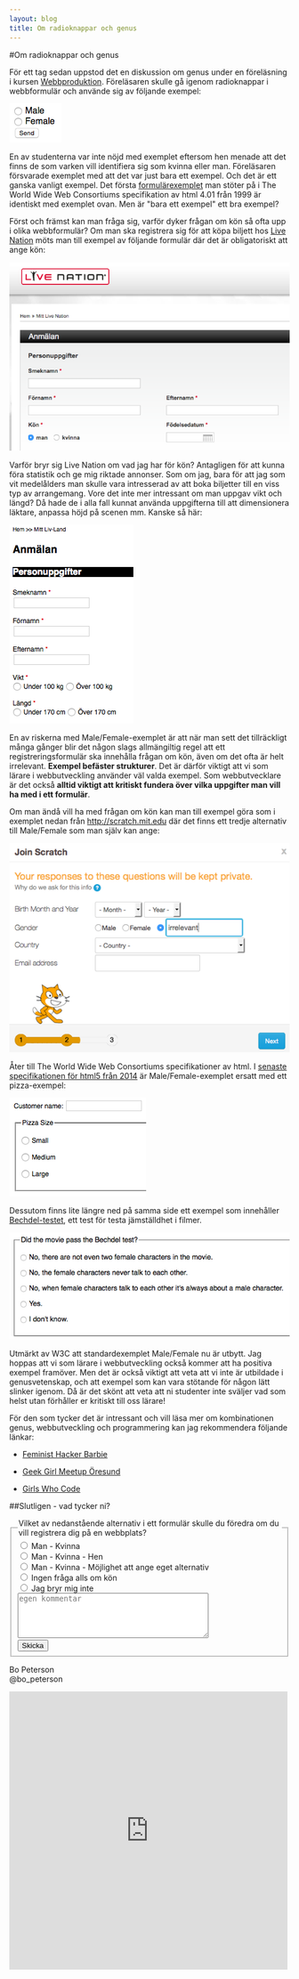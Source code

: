 ```yaml
---
layout: blog
title: Om radioknappar och genus
---
```


#Om radioknappar och genus

För ett tag sedan uppstod det en diskussion om genus under en föreläsning i kursen [Webbproduktion](http://edu.mah.se/sv/Course/ME135A#Syllabus). Föreläsaren skulle gå igenom radioknappar i webbformulär och använde sig av följande exempel:

![](/assets/img/radiogenusmalefemale.png)

En av studenterna var inte nöjd med exemplet eftersom hen menade att det finns de som varken vill identifiera sig som kvinna eller man. Föreläsaren försvarade exemplet med att det var just bara ett exempel. Och det är ett ganska vanligt exempel. Det första [formulärexemplet](http://www.w3.org/TR/html401/interact/forms.html#h-17.1) man stöter på i The World Wide Web Consortiums specifikation av html 4.01 från 1999 är identiskt med exemplet ovan. Men är "bara ett exempel" ett bra exempel?

Först och främst kan man fråga sig, varför dyker frågan om kön så ofta upp i olika webbformulär? Om man ska registrera sig för att köpa biljett hos [Live Nation](http://www.livenation.se) möts man till exempel av följande formulär där det är obligatoriskt att ange kön: 

![](/assets/img/radiogenuslivenation.png)

Varför bryr sig Live Nation om vad jag har för kön? Antagligen för att kunna föra statistik och ge mig riktade annonser. Som om jag, bara för att jag som vit medelålders man skulle vara intresserad av att boka biljetter till en viss typ av arrangemang. Vore det inte mer intressant om man uppgav vikt och längd? Då hade de i alla fall kunnat använda uppgifterna till att dimensionera läktare, anpassa höjd på scenen mm. Kanske så här:

![](/assets/img/radiogenuslangdvikt.png)

En av riskerna med Male/Female-exemplet är att när man sett det tillräckligt många gånger blir det någon slags allmängiltig regel att ett registreringsformulär ska innehålla frågan om kön, även om det ofta är helt irrelevant. **Exempel befäster strukturer**. Det är därför viktigt att vi som lärare i webbutveckling använder väl valda exempel. Som webbutvecklare är det också **alltid viktigt att kritiskt fundera över vilka uppgifter man vill ha med i ett formulär**. 

Om man ändå vill ha med frågan om kön kan man till exempel göra som i exemplet nedan från <http://scratch.mit.edu> där det finns ett tredje alternativ till Male/Female som man själv kan ange:

![](/assets/img/radiogenusscratch.png)

Åter till The World Wide Web Consortiums specifikationer av html. I [senaste specifikationen för html5 från 2014](http://www.w3.org/TR/html5/forms.html#introduction-1) är Male/Female-exemplet ersatt med ett pizza-exempel:

![](/assets/img/radiogenuspizza.png)

Dessutom finns lite längre ned på samma side ett exempel som innehåller [Bechdel-testet](http://en.wikipedia.org/wiki/Bechdel_test), ett test för testa jämställdhet i filmer. 

![](/assets/img/radiogenusbechdel.png)

Utmärkt av W3C att standardexemplet Male/Female nu är utbytt. Jag hoppas att vi som lärare i webbutveckling också kommer att ha positiva exempel framöver. Men det är också viktigt att veta att vi inte är utbildade i genusvetenskap, och att exempel som kan vara stötande för någon lätt slinker igenom. Då är det skönt att veta att ni studenter inte sväljer vad som helst utan förhåller er kritiskt till oss lärare!

För den som tycker det är intressant och vill läsa mer om kombinationen genus, webbutveckling och programmering kan jag rekommendera följande länkar:

- [Feminist Hacker Barbie](http://www.wired.com/2014/11/feminist-hacker-barbie-just-little-girls-need/)

- [Geek Girl Meetup Öresund](http://geekgirlmeetup.com/oresund/)

- [Girls Who Code](http://girlswhocode.com)

##Slutligen - vad tycker ni? 

<form action="http://ddwap.mah.se/k3bope/genus/reply.php" method="get">
<fieldset>
 <legend>Vilket av nedanstående alternativ i ett formulär skulle du föredra om du vill registrera dig på en webbplats?</legend>
<input type="radio" value="0" name="formalternative"> Man - Kvinna<br>
<input type="radio" value="1" name="formalternative"> Man - Kvinna - Hen<br>
<input type="radio" value="2" name="formalternative"> Man - Kvinna - Möjlighet att ange eget alternativ<br>
<input type="radio" value="3" name="formalternative"> Ingen fråga alls om kön<br>
<input type="radio" value="4" name="formalternative"> Jag bryr mig inte<br>
<textarea rows="5" cols="40" name="comment" placeholder="egen kommentar"></textarea><br>
<input type="submit" value="Skicka">
</fieldset>
</form>

Bo Peterson  
@bo_peterson

<iframe frameborder="0" src="http://ddwap.mah.se/k3bope/genus/result.php" width="500" height="500">
</iframe>
